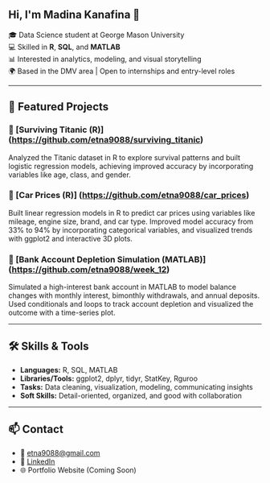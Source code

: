 ## Hi, I'm Madina Kanafina 👋


🎓 Data Science student at George Mason University  
💻 Skilled in **R**, **SQL**, and **MATLAB**  
📊 Interested in analytics, modeling, and visual storytelling  
🌍 Based in the DMV area | Open to internships and entry-level roles


---
## 📌 Featured Projects

### 🔹 [Surviving Titanic (R)] (https://github.com/etna9088/surviving_titanic)
Analyzed the Titanic dataset in R to explore survival patterns and built logistic regression models, achieving improved accuracy by incorporating variables like age, class, and gender.

### 🔹 [Car Prices (R)] (https://github.com/etna9088/car_prices)
Built linear regression models in R to predict car prices using variables like mileage, engine size, brand, and car type. Improved model accuracy from 33% to 94% by incorporating categorical variables, and visualized trends with ggplot2 and interactive 3D plots.

### 🔹 [Bank Account Depletion Simulation (MATLAB)] (https://github.com/etna9088/week_12)
Simulated a high-interest bank account in MATLAB to model balance changes with monthly interest, bimonthly withdrawals, and annual deposits. Used conditionals and loops to track account depletion and visualized the outcome with a time-series plot.

---

## 🛠️ Skills & Tools

- **Languages:** R, SQL, MATLAB  
- **Libraries/Tools:** ggplot2, dplyr, tidyr, StatKey, Rguroo  
- **Tasks:** Data cleaning, visualization, modeling, communicating insights  
- **Soft Skills:** Detail-oriented, organized, and good with collaboration

---

## 📫 Contact

- 📧 etna9088@gmail.com  
- 💼 [LinkedIn](https://www.linkedin.com/in/etna907/)  
- 🌐 Portfolio Website (Coming Soon)
